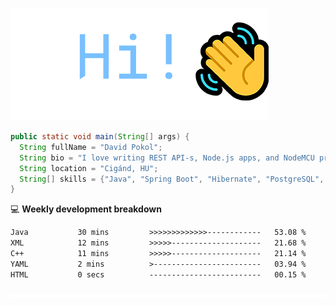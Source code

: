 ![Hi!](assets/images/hi.png)

```java
public static void main(String[] args) {
  String fullName = "David Pokol";
  String bio = "I love writing REST API-s, Node.js apps, and NodeMCU programs";
  String location = "Cigánd, HU";
  String[] skills = {"Java", "Spring Boot", "Hibernate", "PostgreSQL", "Git"};
}
```

💻 **Weekly development breakdown**
<!--START_SECTION:waka-->

```txt
Java           30 mins         >>>>>>>>>>>>>------------   53.08 %
XML            12 mins         >>>>>--------------------   21.68 %
C++            11 mins         >>>>>--------------------   21.14 %
YAML           2 mins          >------------------------   03.94 %
HTML           0 secs          -------------------------   00.15 %
```

<!--END_SECTION:waka-->

![footer](assets/images/footer.png)
